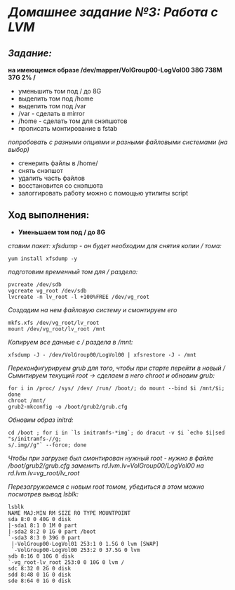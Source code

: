 # *Домашнее задание №3: Работа с LVM*

## *Задание:*

**на имеющемся образе /dev/mapper/VolGroup00-LogVol00 38G 738M 37G 2% /**

- уменьшить том под / до 8G
- выделить том под /home
- выделить том под /var
- /var - сделать в mirror
- /home - сделать том для снэпшотов
- прописать монтирование в fstab

*попробовать с разными опциями и разными файловыми системами (на выбор)*

- сгенерить файлы в /home/
- снять снэпшот
- удалить часть файлов
- восстановится со снэпшота
- залоггировать работу можно с помощью утилиты script


## **Ход выполнения:**


- **Уменьшаем том под / до 8G**

*ставим пакет: xfsdump - он будет необходим для снятия копии / тома:*
```
yum install xfsdump -y
```
*подготовим временный том для / раздела:*
```
pvcreate /dev/sdb
vgcreate vg_root /dev/sdb
lvcreate -n lv_root -l +100%FREE /dev/vg_root
```
*Создадим на нем файловую систему и смонтируем его*
```
mkfs.xfs /dev/vg_root/lv_root
mount /dev/vg_root/lv_root /mnt
```
*Копируем все данные с / раздела в /mnt:*
```
xfsdump -J - /dev/VolGroup00/LogVol00 | xfsrestore -J - /mnt
```
*Переконфигурируем grub для того, чтобы при старте перейти в новый /
Сымитируем текущий root -> сделаем в него chroot и обновим grub:*
```
for i in /proc/ /sys/ /dev/ /run/ /boot/; do mount --bind $i /mnt/$i; done
chroot /mnt/
grub2-mkconfig -o /boot/grub2/grub.cfg
```
*Обновим образ initrd:* 
```
cd /boot ; for i in `ls initramfs-*img`; do dracut -v $i `echo $i|sed "s/initramfs-//g;
s/.img//g"` --force; done
```
*Чтобы при загрузке был смонтирован нужный root - нужно в файле /boot/grub2/grub.cfg заменить rd.lvm.lv=VolGroup00/LogVol00 на rd.lvm.lv=vg_root/lv_root*

*Перезагружаемся с новым root томом, убедиться в этом можно посмотрев вывод lsblk:*
```
lsblk
NAME MAJ:MIN RM SIZE RO TYPE MOUNTPOINT
sda 8:0 0 40G 0 disk
|-sda1 8:1 0 1M 0 part
|-sda2 8:2 0 1G 0 part /boot
`-sda3 8:3 0 39G 0 part
 |-VolGroup00-LogVol01 253:1 0 1.5G 0 lvm [SWAP]
 `-VolGroup00-LogVol00 253:2 0 37.5G 0 lvm
sdb 8:16 0 10G 0 disk
`-vg_root-lv_root 253:0 0 10G 0 lvm /
sdc 8:32 0 2G 0 disk
sdd 8:48 0 1G 0 disk
sde 8:64 0 1G 0 disk
```





